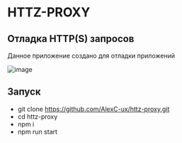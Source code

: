 # HTTZ-PROXY
## Отладка HTTP(S) запросов

Данное приложение создано для отладки приложений

![image](https://github.com/user-attachments/assets/198ecf6d-8f5e-4e80-a6fc-8dbd970e6ba5)


## Запуск
- git clone https://github.com/AlexC-ux/httz-proxy.git
- cd httz-proxy
- npm i
- npm run start
